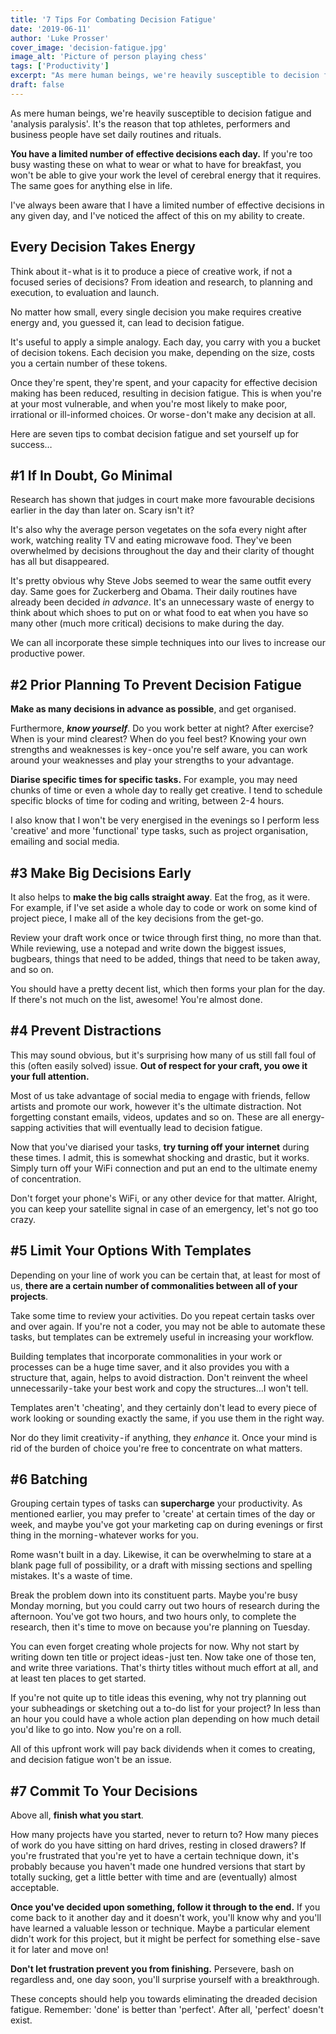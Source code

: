 ```yaml
---
title: '7 Tips For Combating Decision Fatigue'
date: '2019-06-11'
author: 'Luke Prosser'
cover_image: 'decision-fatigue.jpg'
image_alt: 'Picture of person playing chess'
tags: ['Productivity']
excerpt: "As mere human beings, we're heavily susceptible to decision fatigue and 'analysis paralysis'. You have a limited number of effective decisions each day. If you're too busy wasting these on what to wear or what to have for breakfast, you won't be able to give your work the level of cerebral energy that it requires. The same goes for anything else in life."
draft: false
---
```


As mere human beings, we're heavily susceptible to decision fatigue and 'analysis paralysis'. It's the reason that top athletes, performers and business people have set daily routines and rituals.

**You have a limited number of effective decisions each day.** If you're too busy wasting these on what to wear or what to have for breakfast, you won't be able to give your work the level of cerebral energy that it requires. The same goes for anything else in life.

I've always been aware that I have a limited number of effective decisions in any given day, and I've noticed the affect of this on my ability to create.

## Every Decision Takes Energy

Think about it - what is it to produce a piece of creative work, if not a focused series of decisions? From ideation and research, to planning and execution, to evaluation and launch.

No matter how small, every single decision you make requires creative energy and, you guessed it, can lead to decision fatigue.

It's useful to apply a simple analogy. Each day, you carry with you a bucket of decision tokens. Each decision you make, depending on the size, costs you a certain number of these tokens.

Once they're spent, they're spent, and your capacity for effective decision making has been reduced, resulting in decision fatigue. This is when you're at your most vulnerable, and when you're most likely to make poor, irrational or ill-informed choices. Or worse - don't make any decision at all.

Here are seven tips to combat decision fatigue and set yourself up for success…

## #1 If In Doubt, Go Minimal

Research has shown that judges in court make more favourable decisions earlier in the day than later on. Scary isn't it?

It's also why the average person vegetates on the sofa every night after work, watching reality TV and eating microwave food. They've been overwhelmed by decisions throughout the day and their clarity of thought has all but disappeared.

It's pretty obvious why Steve Jobs seemed to wear the same outfit every day. Same goes for Zuckerberg and Obama. Their daily routines have already been decided _in advance_. It's an unnecessary waste of energy to think about which shoes to put on or what food to eat when you have so many other (much more critical) decisions to make during the day.

We can all incorporate these simple techniques into our lives to increase our productive power.

## #2 Prior Planning To Prevent Decision Fatigue

**Make as many decisions in advance as possible**, and get organised.

Furthermore, **_know yourself_**. Do you work better at night? After exercise? When is your mind clearest? When do you feel best? Knowing your own strengths and weaknesses is key - once you're self aware, you can work around your weaknesses and play your strengths to your advantage.

**Diarise specific times for specific tasks.** For example, you may need chunks of time or even a whole day to really get creative. I tend to schedule specific blocks of time for coding and writing, between 2-4 hours.

I also know that I won't be very energised in the evenings so I perform less 'creative' and more 'functional' type tasks, such as project organisation, emailing and social media.

## #3 Make Big Decisions Early

It also helps to **make the big calls straight away**. Eat the frog, as it were. For example, if I've set aside a whole day to code or work on some kind of project piece, I make all of the key decisions from the get-go.

Review your draft work once or twice through first thing, no more than that. While reviewing, use a notepad and write down the biggest issues, bugbears, things that need to be added, things that need to be taken away, and so on.

You should have a pretty decent list, which then forms your plan for the day. If there's not much on the list, awesome! You're almost done.

## #4 Prevent Distractions

This may sound obvious, but it's surprising how many of us still fall foul of this (often easily solved) issue. **Out of respect for your craft, you owe it your full attention.**

Most of us take advantage of social media to engage with friends, fellow artists and promote our work, however it's the ultimate distraction. Not forgetting constant emails, videos, updates and so on. These are all energy-sapping activities that will eventually lead to decision fatigue.

Now that you've diarised your tasks, **try turning off your internet** during these times. I admit, this is somewhat shocking and drastic, but it works. Simply turn off your WiFi connection and put an end to the ultimate enemy of concentration.

Don't forget your phone's WiFi, or any other device for that matter. Alright, you can keep your satellite signal in case of an emergency, let's not go too crazy.

## #5 Limit Your Options With Templates

Depending on your line of work you can be certain that, at least for most of us, **there are a certain number of commonalities between all of your projects**.

Take some time to review your activities. Do you repeat certain tasks over and over again. If you're not a coder, you may not be able to automate these tasks, but templates can be extremely useful in increasing your workflow.

Building templates that incorporate commonalities in your work or processes can be a huge time saver, and it also provides you with a structure that, again, helps to avoid distraction. Don't reinvent the wheel unnecessarily - take your best work and copy the structures…I won't tell.

Templates aren't 'cheating', and they certainly don't lead to every piece of work looking or sounding exactly the same, if you use them in the right way.

Nor do they limit creativity - if anything, they _enhance_ it. Once your mind is rid of the burden of choice you're free to concentrate on what matters.

## #6 Batching

Grouping certain types of tasks can **supercharge** your productivity. As mentioned earlier, you may prefer to 'create' at certain times of the day or week, and maybe you've got your marketing cap on during evenings or first thing in the morning - whatever works for you.

Rome wasn't built in a day. Likewise, it can be overwhelming to stare at a blank page full of possibility, or a draft with missing sections and spelling mistakes. It's a waste of time.

Break the problem down into its constituent parts. Maybe you're busy Monday morning, but you could carry out two hours of research during the afternoon. You've got two hours, and two hours only, to complete the research, then it's time to move on because you're planning on Tuesday.

You can even forget creating whole projects for now. Why not start by writing down ten title or project ideas - just ten. Now take one of those ten, and write three variations. That's thirty titles without much effort at all, and at least ten places to get started.

If you're not quite up to title ideas this evening, why not try planning out your subheadings or sketching out a to-do list for your project? In less than an hour you could have a whole action plan depending on how much detail you'd like to go into. Now you're on a roll.

All of this upfront work will pay back dividends when it comes to creating, and decision fatigue won't be an issue.

## #7 Commit To Your Decisions

Above all, **finish what you start**.

How many projects have you started, never to return to? How many pieces of work do you have sitting on hard drives, resting in closed drawers? If you're frustrated that you're yet to have a certain technique down, it's probably because you haven't made one hundred versions that start by totally sucking, get a little better with time and are (eventually) almost acceptable.

**Once you've decided upon something, follow it through to the end.** If you come back to it another day and it doesn't work, you'll know why and you'll have learned a valuable lesson or technique. Maybe a particular element didn't work for this project, but it might be perfect for something else - save it for later and move on!

**Don't let frustration prevent you from finishing.** Persevere, bash on regardless and, one day soon, you'll surprise yourself with a breakthrough.

These concepts should help you towards eliminating the dreaded decision fatigue. Remember: 'done' is better than 'perfect'. After all, 'perfect' doesn't exist.
